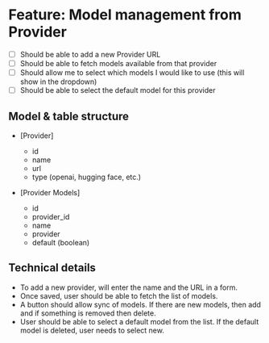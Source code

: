 # Feature: Model management from Provider

- [ ] Should be able to add a new Provider URL
- [ ] Should be able to fetch models available from that provider
- [ ] Should allow me to select which models I would like to use (this will show in the dropdown)
- [ ] Should be able to select the default model for this provider

## Model & table structure

- [Provider]
  - id
  - name
  - url
  - type (openai, hugging face, etc.)

- [Provider Models]
  - id
  - provider_id
  - name
  - provider
  - default (boolean)

## Technical details
- To add a new provider, will enter the name and the URL in a form.
- Once saved, user should be able to fetch the list of models.
- A button should allow sync of models. If there are new models, then add and if something is removed then delete.
- User should be able to select a default model from the list. If the default model is deleted, user needs to select new.
